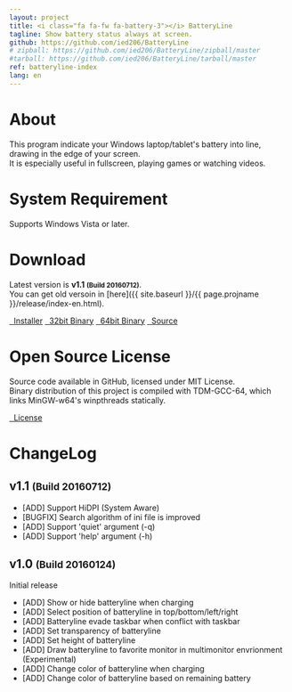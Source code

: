 ```yaml
---
layout: project
title: <i class="fa fa-fw fa-battery-3"></i> BatteryLine
tagline: Show battery status always at screen.
github: https://github.com/ied206/BatteryLine
# zipball: https://github.com/ied206/BatteryLine/zipball/master
#tarball: https://github.com/ied206/BatteryLine/tarball/master
ref: batteryline-index
lang: en
---
```


# <i class="fa fa-fw fa-commenting"></i> About
This program indicate your Windows laptop/tablet's battery into line, drawing in the edge of your screen.  
It is especially useful in fullscreen, playing games or watching videos.   

# <i class="fa fa-fw fa-check"></i> System Requirement
Supports Windows Vista or later.

# <i class="fa fa-fw fa-cloud"></i> Download
Latest version is **v1.1 <small>(Build 20160712)</small>**.  
You can get old versoin in [here]({{ site.baseurl }}/{{ page.projname }}/release/index-en.html).

<a href="{{ site.baseurl }}/{{ page.projname }}/release/v1.1/BatteryLine-v1.1-Installer.exe" class="btn-dark"><i class="fa fa-fw fa-archive"></i>&nbsp;&nbsp;Installer</a>
<a href="{{ site.baseurl }}/{{ page.projname }}/release/v1.1/BatteryLine-v1.1-bin-x86.zip" class="btn-dark"><i class="fa fa-fw fa-tasks"></i>&nbsp;&nbsp;32bit Binary</a>
<a href="{{ site.baseurl }}/{{ page.projname }}/release/v1.1/BatteryLine-v1.1-bin-x64.zip" class="btn-dark"><i class="fa fa-fw fa-tasks"></i>&nbsp;&nbsp;64bit Binary</a>
<a href="{{ site.baseurl }}/{{ page.projname }}/release/v1.1/BatteryLine-v1.1-src.zip" class="btn-dark"><i class="fa fa-fw fa-gears"></i>&nbsp;&nbsp;Source</a>

# <i class="fa fa-fw fa-book"></i> Open Source License
Source code available in GitHub, licensed under MIT License.  
Binary distribution of this project is compiled with TDM-GCC-64, which links MinGW-w64's winpthreads statically.

<a href="https://github.com/ied206/BatteryLine/blob/master/LICENSE" class="btn-dark"><i class="fa fa-book"></i>&nbsp;&nbsp;License</a>

# <i class="fa fa-fw fa-file-text"></i> ChangeLog

## v1.1 <small>(Build 20160712)</small>
- [ADD] Support HiDPI (System Aware)
- [BUGFIX] Search algorithm of ini file is improved
- [ADD] Support 'quiet' argument (-q)
- [ADD] Support 'help' argument (-h)

## v1.0 <small>(Build 20160124)</small>
Initial release

- [ADD] Show or hide batteryline when charging
- [ADD] Select position of batteryline in top/bottom/left/right
- [ADD] Batteryline evade taskbar when conflict with taskbar
- [ADD] Set transparency of batteryline
- [ADD] Set height of batteryline
- [ADD] Draw batteryline to favorite monitor in multimonitor envrionment (Experimental)
- [ADD] Change color of batteryline when charging
- [ADD] Change color of batteryline based on remaining battery
